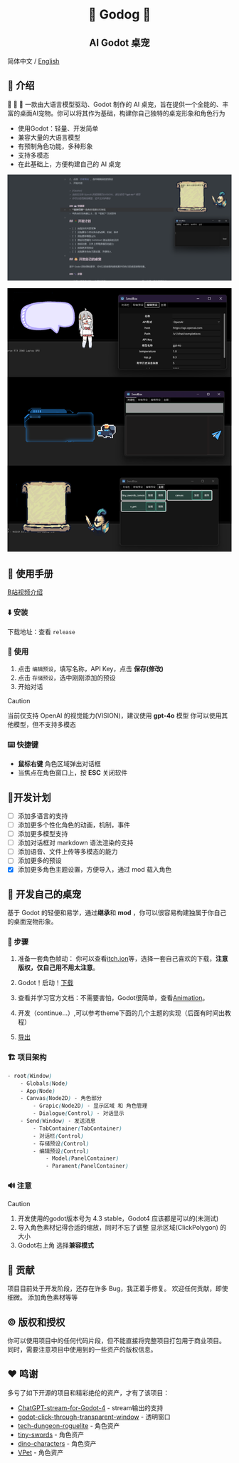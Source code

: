 <h1 align="center">🐶 Godog 🐶</h1>
<h2 align="center">AI Godot 桌宠</h2>

简体中文 /  [English](README_EN.md)

## 👋 介绍

🚀 🚀 🚀 一款由大语言模型驱动、Godot 制作的 AI 桌宠，旨在提供一个全能的、丰富的桌面AI宠物。你可以将其作为基础，构建你自己独特的桌宠形象和角色行为

- 使用Godot：轻量、开发简单
- 兼容大量的大语言模型
- 有预制角色功能，多种形象
- 支持多模态
- 在此基础上，方便构建自己的 AI 桌宠

![](/img/example.png)

![](assets/themes.png)

## 📙 使用手册

[B站视频介绍](https://www.bilibili.com/video/BV1hBp6eUE91/?vd_source=cd15ef71fe6f4187af03b74e20f12fab)

### ⬇️ 安装

下载地址：查看 `release`

### 🔑 使用
1. 点击 `编辑预设`，填写名称，API Key，点击 **保存(修改)**
2. 点击 `存储预设`，选中刚刚添加的预设
3. 开始对话

> [!Caution]
> 当前仅支持 OpenAI 的视觉能力(VISION)，建议使用 **gpt-4o** 模型
> 你可以使用其他模型，但不支持多模态

### ⌨️ 快捷键
- **鼠标右键** 角色区域弹出对话框
- 当焦点在角色窗口上，按  **ESC** 关闭软件 

## 🚦开发计划

- [ ] 添加多语言的支持
- [ ] 添加更多个性化角色的动画，机制，事件
- [ ] 添加更多模型支持
- [ ] 添加对话框对 markdown 语法渲染的支持
- [ ] 添加语音、文件上传等多模态的能力
- [ ] 添加更多的预设
- [x] 添加更多角色主题设置，方便导入，通过 mod 载入角色

## 🐶 开发自己的桌宠

基于 Godot 的轻便和易学，通过**继承**和 **mod** ，你可以很容易构建独属于你自己的桌面宠物形象。

### 🐾 步骤

1. 准备一套角色帧动： 你可以查看[itch.ion](https://itch.io/game-assets)等，选择一套自己喜欢的下载，**注意版权，仅自己用不用太注意**。
2. Godot！启动！[下载](https://godotengine.org/download/windows/)
3. 查看并学习官方文档：不需要害怕，Godot很简单，查看[Animation](https://docs.godotengine.org/en/4.2/tutorials/animation/index.html)。
4. 开发（continue...）,可以参考theme下面的几个主题的实现（后面有时间出教程）


5. [导出](https://docs.godotengine.org/zh-cn/4.x/tutorials/export/index.html)

### 🏗️ 项目架构

```css
- root(Window)
	- Globals(Node)
	- App(Node)
	- Canvas(Node2D) - 角色部分
		- Grapic(Node2D) - 显示区域 和 角色管理
		- Dialogue(Control) - 对话显示
	- Send(Window) - 发送消息
		- TabContainer(TabContainer)
		- 对话栏(Control)
		- 存储预设(Control)
		- 编辑预设(Control)
			- Model(PanelContainer)
			- Parament(PanelContainer)
```

### 🔊 注意

> [!Caution]
> 1. 开发使用的godot版本号为 4.3 stable，Godot4 应该都是可以的(未测试) 
> 2. 导入角色素材记得合适的缩放，同时不忘了调整 显示区域(ClickPolygon) 的大小
> 3. Godot右上角 选择**兼容模式**

## 🤝 贡献


项目目前处于开发阶段，还存在许多 Bug，我正着手修复。
欢迎任何贡献，即使细微。
添加角色素材等等

## ©️ 版权和授权

你可以使用项目中的任何代码片段，但不能直接将完整项目打包用于商业项目。
同时，需要注意项目中使用到的一些资产的版权信息。


## ❤️ 鸣谢

多亏了如下开源的项目和精彩绝伦的资产，才有了该项目：

- [ChatGPT-stream-for-Godot-4](https://github.com/oceanbuilders/ChatGPT-stream-for-Godot-4) - stream输出的支持
- [godot-click-through-transparent-window](https://github.com/atadenizoktay/godot-click-through-transparent-window) - 透明窗口
- [tech-dungeon-roguelite](https://trevor-pupkin.itch.io/tech-dungeon-roguelite) - 角色资产
- [tiny-swords](https://pixelfrog-assets.itch.io/tiny-swords) - 角色资产
- [dino-characters](https://arks.itch.io/dino-characters) - 角色资产
- [VPet](https://github.com/LorisYounger/VPet) - 角色资产
